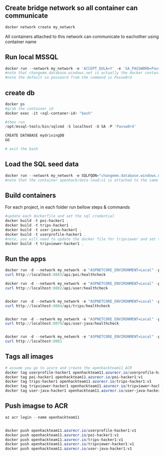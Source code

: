 ## Create bridge network so all container can communicate

```powershell
docker network create my_network
```

All containers attached to this network can communicate to eachother using container name

## Run local MSSQL
```powershell
docker run --network my_network -e 'ACCEPT_EULA=Y' -e 'SA_PASSWORD=Passw0rd' -p 1433:1433 --name changeme.database.windows.net -d mcr.microsoft.com/mssql/server:2017-latest
#note that changeme.database.windows.net is actually the docker contaniner name, not the dns or anything
#note the default sa password from the command is Passw0rd
```

## create db
```powershell
docker ps
#grab the container id
docker exec -it <sql-contaner-id> "bash"

#then run
/opt/mssql-tools/bin/sqlcmd -S localhost -U SA -P 'Passw0rd'

CREATE DATABASE mydrivingDB
GO

# exit the bash
```


## Load the SQL seed data
```powershell
docker run --network my_network -e SQLFQDN="changeme.database.windows.net" -e SQLUSER="sa" -e SQLPASS="Passw0rd" -e SQLDB=mydrivingDB openhack/data-load:v1
#note that the container openhack/data-load:v1 is attached to the same network and communicate with server changeme.database.windows.net which is the name of mssql container instance
```


## Build containers

For each project, in each folder run bellow steps & commands

```powershell
#update each dockerfile and set the sql credential
docker build -t poi-hacker1 .
docker build -t trips-hacker1 .
docker build -t user-java-hacker1 .
docker build -t userprofile-hacker1 .
#note, you will need to update the docker file for tripviewer and set trips & userprofile as the default endpoints in the ENV
docker build -t tripviewer-hacker1 .
```




## Run the apps

```powershell
docker run -d --network my_network -e "ASPNETCORE_ENVIRONMENT=Local" -p 8083:80 --name poi poi-hacker1
curl http://localhost:8083/api/poi/healthcheck

docker run -d --network my_network -e "ASPNETCORE_ENVIRONMENT=Local" -p 8082:80 --name userprofile userprofile-hacker1
curl http://localhost:8082/api/user/healthcheck


docker run -d --network my_network -e "ASPNETCORE_ENVIRONMENT=Local" -p 8084:80 --name trips trips-hacker1
curl http://localhost:8084/api/trips/healthcheck


docker run -d --network my_network -e "ASPNETCORE_ENVIRONMENT=Local" -p 8079:80 --name user-java user-java-hacker1
curl http://localhost:8079/api/user-java/healthcheck


docker run -d --network my_network -e "ASPNETCORE_ENVIRONMENT=Local" -p 8081:80 --name tripviewer tripviewer-hacker1
curl http://localhost:8081
```




## Tags all images
```powershell
# assume you go to azure and create the openhackteam11 ACR
docker tag userprofile-hacker1 openhackteam11.azurecr.io/userprofile-hacker1:v1
docker tag poi-hacker1 openhackteam11.azurecr.io/poi-hacker1:v1
docker tag trips-hacker1 openhackteam11.azurecr.io/trips-hacker1:v1
docker tag tripviewer-hacker1 openhackteam11.azurecr.io/tripviewer-hacker1:v1
docker tag user-java-hacker1 openhackteam11.azurecr.io/user-java-hacker1:v1
```


## Push imagse to ACR

```powershell
az acr login --name openhackteam11


docker push openhackteam11.azurecr.io/userprofile-hacker1:v1
docker push openhackteam11.azurecr.io/poi-hacker1:v1
docker push openhackteam11.azurecr.io/trips-hacker1:v1
docker push openhackteam11.azurecr.io/tripviewer-hacker1:v1
docker push openhackteam11.azurecr.io/user-java-hacker1:v1

```
